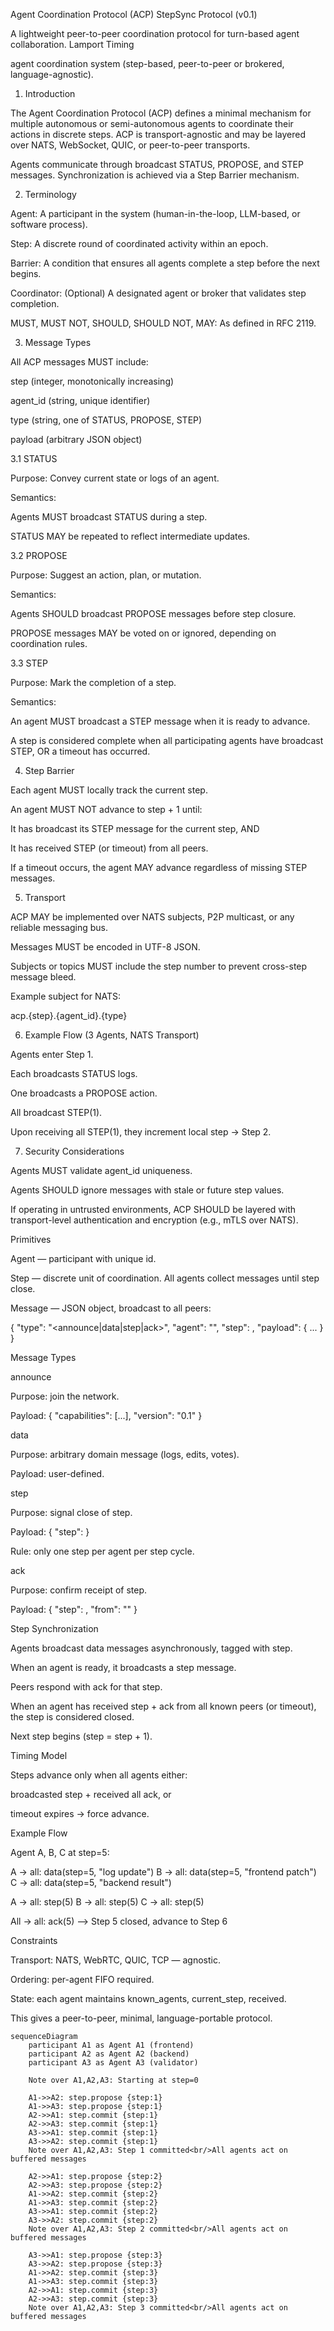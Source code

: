 Agent Coordination Protocol (ACP) StepSync Protocol (v0.1)

A lightweight peer-to-peer coordination protocol for turn-based agent collaboration.
Lamport Timing

agent coordination system (step-based, peer-to-peer or brokered, language-agnostic).

1. Introduction

The Agent Coordination Protocol (ACP) defines a minimal mechanism for multiple autonomous or semi-autonomous agents to coordinate their actions in discrete steps. ACP is transport-agnostic and may be layered over NATS, WebSocket, QUIC, or peer-to-peer transports.

Agents communicate through broadcast STATUS, PROPOSE, and STEP messages. Synchronization is achieved via a Step Barrier mechanism.

2. Terminology

Agent: A participant in the system (human-in-the-loop, LLM-based, or software process).

Step: A discrete round of coordinated activity within an epoch.

Barrier: A condition that ensures all agents complete a step before the next begins.

Coordinator: (Optional) A designated agent or broker that validates step completion.

MUST, MUST NOT, SHOULD, SHOULD NOT, MAY: As defined in RFC 2119.

3. Message Types

All ACP messages MUST include:

step (integer, monotonically increasing)

agent_id (string, unique identifier)

type (string, one of STATUS, PROPOSE, STEP)

payload (arbitrary JSON object)

3.1 STATUS

Purpose: Convey current state or logs of an agent.

Semantics:

Agents MUST broadcast STATUS during a step.

STATUS MAY be repeated to reflect intermediate updates.

3.2 PROPOSE

Purpose: Suggest an action, plan, or mutation.

Semantics:

Agents SHOULD broadcast PROPOSE messages before step closure.

PROPOSE messages MAY be voted on or ignored, depending on coordination rules.

3.3 STEP

Purpose: Mark the completion of a step.

Semantics:

An agent MUST broadcast a STEP message when it is ready to advance.

A step is considered complete when all participating agents have broadcast STEP, OR a timeout has occurred.

4. Step Barrier

Each agent MUST locally track the current step.

An agent MUST NOT advance to step + 1 until:

It has broadcast its STEP message for the current step, AND

It has received STEP (or timeout) from all peers.

If a timeout occurs, the agent MAY advance regardless of missing STEP messages.

5. Transport

ACP MAY be implemented over NATS subjects, P2P multicast, or any reliable messaging bus.

Messages MUST be encoded in UTF-8 JSON.

Subjects or topics MUST include the step number to prevent cross-step message bleed.

Example subject for NATS:

acp.{step}.{agent_id}.{type}

6. Example Flow (3 Agents, NATS Transport)

Agents enter Step 1.

Each broadcasts STATUS logs.

One broadcasts a PROPOSE action.

All broadcast STEP(1).

Upon receiving all STEP(1), they increment local step → Step 2.

7. Security Considerations

Agents MUST validate agent_id uniqueness.

Agents SHOULD ignore messages with stale or future step values.

If operating in untrusted environments, ACP SHOULD be layered with transport-level authentication and encryption (e.g., mTLS over NATS).


Primitives

Agent — participant with unique id.

Step — discrete unit of coordination. All agents collect messages until step close.

Message — JSON object, broadcast to all peers:

{
  "type": "<announce|data|step|ack>",
  "agent": "<id>",
  "step": <int>,
  "payload": { ... }
}

Message Types

announce

Purpose: join the network.

Payload: { "capabilities": [...], "version": "0.1" }

data

Purpose: arbitrary domain message (logs, edits, votes).

Payload: user-defined.

step

Purpose: signal close of step.

Payload: { "step": <int> }

Rule: only one step per agent per step cycle.

ack

Purpose: confirm receipt of step.

Payload: { "step": <int>, "from": "<id>" }

Step Synchronization

Agents broadcast data messages asynchronously, tagged with step.

When an agent is ready, it broadcasts a step message.

Peers respond with ack for that step.

When an agent has received step + ack from all known peers (or timeout), the step is considered closed.

Next step begins (step = step + 1).

Timing Model

Steps advance only when all agents either:

broadcasted step + received all ack, or

timeout expires → force advance.

Example Flow

Agent A, B, C at step=5:

A → all: data(step=5, "log update")
B → all: data(step=5, "frontend patch")
C → all: data(step=5, "backend result")

A → all: step(5)
B → all: step(5)
C → all: step(5)

All → all: ack(5)
--> Step 5 closed, advance to Step 6

Constraints

Transport: NATS, WebRTC, QUIC, TCP — agnostic.

Ordering: per-agent FIFO required.

State: each agent maintains known_agents, current_step, received.

This gives a peer-to-peer, minimal, language-portable protocol.


```mermaid
sequenceDiagram
    participant A1 as Agent A1 (frontend)
    participant A2 as Agent A2 (backend)
    participant A3 as Agent A3 (validator)

    Note over A1,A2,A3: Starting at step=0

    A1->>A2: step.propose {step:1}
    A1->>A3: step.propose {step:1}
    A2->>A1: step.commit {step:1}
    A2->>A3: step.commit {step:1}
    A3->>A1: step.commit {step:1}
    A3->>A2: step.commit {step:1}
    Note over A1,A2,A3: Step 1 committed<br/>All agents act on buffered messages

    A2->>A1: step.propose {step:2}
    A2->>A3: step.propose {step:2}
    A1->>A2: step.commit {step:2}
    A1->>A3: step.commit {step:2}
    A3->>A1: step.commit {step:2}
    A3->>A2: step.commit {step:2}
    Note over A1,A2,A3: Step 2 committed<br/>All agents act on buffered messages

    A3->>A1: step.propose {step:3}
    A3->>A2: step.propose {step:3}
    A1->>A2: step.commit {step:3}
    A1->>A3: step.commit {step:3}
    A2->>A1: step.commit {step:3}
    A2->>A3: step.commit {step:3}
    Note over A1,A2,A3: Step 3 committed<br/>All agents act on buffered messages
```